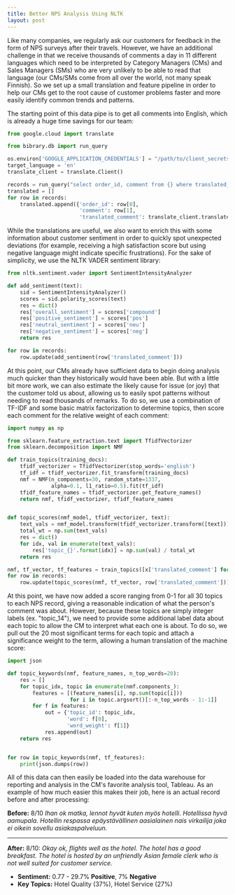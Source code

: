 ```yaml
---
title: Better NPS Analysis Using NLTK
layout: post
---
```


Like many companies, we regularly ask our customers for feedback in the form of NPS surveys after their travels. However, we have an additional challenge in that we receive thousands of comments a day in 11 different languages which need to be interpreted by Category Managers (CMs) and Sales Managers (SMs) who are very unlikely to be able to read that language (our CMs/SMs come from all over the world, not many speak Finnish). So we set up a small translation and feature pipeline in order to help our CMs get to the root cause of customer problems faster and more easily identify common trends and patterns.

The starting point of this data pipe is to get all comments into English, which is already a huge time savings for our team:
```python
from google.cloud import translate

from bibrary.db import run_query

os.environ['GOOGLE_APPLICATION_CREDENTIALS'] = "/path/to/client_secrets.json"
target_language = 'en'
translate_client = translate.Client()

records = run_query("select order_id, comment from {} where translated_comment is not null")
translated = []
for row in records:
    translated.append({'order_id': row[0],
                       'comment': row[1],
                       'translated_comment': translate_client.translate(row[1])['translatedText']})
```

While the translations are useful, we also want to enrich this with some information about customer sentiment in order to quickly spot unexpected deviations (for example, receiving a high satisfaction score but using negative language might indicate specific frustrations). For the sake of simplicity, we use the NLTK VADER sentiment library:
```python
from nltk.sentiment.vader import SentimentIntensityAnalyzer

def add_sentiment(text):
    sid = SentimentIntensityAnalyzer()
    scores = sid.polarity_scores(text)
    res = dict()
    res['overall_sentiment'] = scores['compound']
    res['positive_sentiment'] = scores['pos']
    res['neutral_sentiment'] = scores['neu']
    res['negative_sentiment'] = scores['neg']
    return res

for row in records:
    row.update(add_sentiment(row['translated_comment']))
```

At this point, our CMs already have sufficient data to begin doing analysis much quicker than they historically would have been able. But with a little bit more work, we can also estimate the likely cause for issue (or joy) that the customer told us about, allowing us to easily spot patterns without needing to read thousands of remarks. To do so, we use a combination of TF-IDF and some basic matrix factorization to determine topics, then score each comment for the relative weight of each comment:

```python
import numpy as np

from sklearn.feature_extraction.text import TfidfVectorizer
from sklearn.decomposition import NMF

def train_topics(training_docs):
    tfidf_vectorizer = TfidfVectorizer(stop_words='english')
    tf_idf = tfidf_vectorizer.fit_transform(training_docs)
    nmf = NMF(n_components=30, random_state=1337,
              alpha=0.1, l1_ratio=0.5).fit(tf_idf)
    tfidf_feature_names = tfidf_vectorizer.get_feature_names()
    return nmf, tfidf_vectorizer, tfidf_feature_names


def topic_scores(nmf_model, tfidf_vectorizer, text):
    text_vals = nmf_model.transform(tfidf_vectorizer.transform([text]))[0]
    total_wt = np.sum(text_vals)
    res = dict()
    for idx, val in enumerate(text_vals):
        res['topic_{}'.format(idx)] = np.sum(val) / total_wt
    return res

nmf, tf_vector, tf_features = train_topics([x['translated_comment'] for x in records])
for row in records:
    row.update(topic_scores(nmf, tf_vector, row['translated_comment']))
```

At this point, we have now added a score ranging from 0-1 for all 30 topics to each NPS record, giving a reasonable indication of what the person's comment was about. However, because these topics are simply integer labels (ex. "topic_14"), we need to provide some additional label data about each topic to allow the CM to interpret what each one is about. To do so, we pull out the 20 most significant terms for each topic and attach a significance weight to the term, allowing a human translation of the machine score: 

```python
import json

def topic_keywords(nmf, feature_names, n_top_words=20):
    res = []
    for topic_idx, topic in enumerate(nmf.components_):
        features = [(feature_names[i], np.sum(topic[i]))
                    for i in topic.argsort()[:-n_top_words - 1:-1]]
        for f in features:
            out = {'topic_id': topic_idx,
                   'word': f[0],
                   'word_weight': f[1]}
            res.append(out)
    return res


for row in topic_keywords(nmf, tf_features):
    print(json.dumps(row))
```

All of this data can then easily be loaded into the data warehouse for reporting and analysis in the CM's favorite analysis tool, Tableau. As an example of how much easier this makes their job, here is an actual record before and after processing:

**Before:** 8/10 _Ihan ok matka, lennot hyvät kuten myös hotelli. Hotellissa hyvä aamupala. Hotellin respassa epäystävällinen aasialainen nais virkailija joka ei oikein sovellu asiakaspalveluun._

---

**After:** 8/10: _Okay ok, flights well as the hotel. The hotel has a good breakfast. The hotel is hosted by an unfriendly Asian female clerk who is not well suited for customer service._
* **Sentiment:** 0.77 - 29.7% **Positive**, 7% **Negative**
* **Key Topics:** Hotel Quality (37%), Hotel Service (27%)